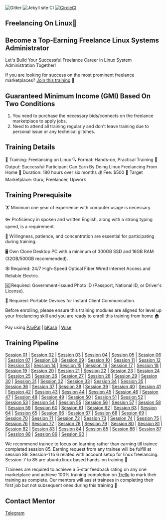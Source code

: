 ![Gitter](https://badges.gitter.im/School-Of-Freelancing/Lobby.svg)
![Jekyll site CI](https://github.com/SchoolOfFreelancing/BackOffice/workflows/Jekyll%20site%20CI/badge.svg?branch=master)
[![CircleCI](https://dl.circleci.com/status-badge/img/gh/SchoolOfFreelancing/Freelancing-On-Linux/tree/main.svg?style=svg)](https://dl.circleci.com/status-badge/redirect/gh/SchoolOfFreelancing/Freelancing-On-Linux/tree/main)

## Freelancing On Linux🐧
## Become a Top-Earning Freelance Linux Systems Administrator

Let's Build Your Successful Freelance Career in Linux System Administration Together!

If you are looking for success on the most prominent freelance marketplaces? [Join this training](https://forms.gle/hkyz9uR2Z8WVPUPH7) 🚀

## Guaranteed Minimum Income (GMI) Based On Two Conditions
1) You need to purchase the necessary bids/connects on the freelance marketplace to apply jobs.
2) Need to attend all training regularly and don't leave training due to personal issue or any technical glitches.

## Training Details
📢 Training: Freelancing on Linux
🔍 Format: Hands-on, Practical Training
📢 Output: Successful Participant Can Earn By Doing Linux Freelancing From Home
📅 Duration: 180 hours over six months
💰 Fee: $500
🎯 Target Marketplace: Guru, Freelancer, Upwork

## Training Prerequisite
🏋️ Minimum one year of experience with computer usage is necessary.

👓 Proficiency in spoken and written English, along with a strong typing speed, is a requirement.

🚴 Willingness, patience, and concentration are essential for participating during training.

🖥 Own Clone Desktop PC with a minimum of 300GB SSD and 16GB RAM (32GB/500GB recommended).

🕸 Required: 24/7 High-Speed Optical Fiber Wired Internet Access and Reliable Electric. 

🆔 Required: Government-Issued Photo ID (Passport, National ID, or Driver's License).

📱 Required: Portable Devices for Instant Client Communication.

Before enrolling, please ensure this training modules are aligned for level up your freelancing skill and you are ready to enroll this training from home 🏠

Pay using [PayPal](https://www.paypal.com/ncp/payment/J5F7BS5QZMWGJ) | [bKash](https://shop.bkash.com/school-of-freelancing018907576/pay/bdt31000/mT8noZ) | [Wise](https://www.wise.com/) 

## Training Pipeline
[Session 01](https://docs.google.com/document/d/17XTxh_9XgJ4--37dLbIe8ZNkr416ThnypsMwPjbb_nU/edit?usp=sharing) |
[Session 02](https://docs.google.com/document/d/13iPvZZvilKKCK0To08sWtHG2O1IZgIOpVZP-erq8UR0/edit?usp=sharing) |
[Session 03](https://docs.google.com/document/d/1Kk92VyZVxz9zrBzhluFVAceUDpKaYLnVV40WmMZvh7M/edit?usp=sharing) | 
[Session 04](https://docs.google.com/document/d/1PVCZK948WGCmmNzrNNn_xdFUgvMRF-ZP2JBksvbrPRA/edit?usp=sharing) |
[Session 05](https://docs.google.com/document/d/1Jrb2prwEBlkotss_Xv09hI83W_Z9XP0tIrAoLYNmKnw/edit?usp=sharing) |
[Session 06](https://docs.google.com/document/d/1kUpBhSco_fw-lS-yKOLJNwU4DH5UZBfSPo4prfX3bQE/edit?usp=sharing) |
[Session 07](https://docs.google.com/document/d/1O7OMhgAMd88gTBgWKj4m6Hn6HdhyBkoPB-6upS7G_Iw/edit?usp=sharing) |
[Session 08](https://docs.google.com/document/d/1pfzpxxqv8_bfmn5YZ7evcLxmjR2_9WQzUsaxrYImg-Y/edit?usp=sharing) |
[Session 09](https://docs.google.com/document/d/1a7YUcV_b3kxSz7_egMOh6e2VcM9cE0X4q8Rw7CRwNsQ/edit?usp=sharing) |
[Session 10](https://docs.google.com/document/d/1RxQ2RRDnRac60MnZEFUkenbNvyHG9sMv2IrVajtRIm4/edit?usp=sharing) |
[Session 11](https://docs.google.com/document/d/1A9YpgJVa1AuSIRCjOW6QvdEBZzmB9HQKgPrANSsz1H8/edit?usp=sharing) |
[Session 12](https://docs.google.com/document/d/15wrZuqa7j2YOOT6YRqwCj33IcIvYrCHktiOIP0SI_P8/edit?usp=sharing) |
[Session 13](https://docs.google.com/document/d/1yvnSm3bSsmBMBqimPHdh-9qBadA5Pj5zZ1qvKjU2epU/edit?usp=sharing) |
[Session 14](https://docs.google.com/document/d/1iCH40SqEKg4MsadrEjlK2QdkZjYGSsP_EFTxDi7CPEc/edit?usp=sharing) |
[Session 15](https://docs.google.com/document/d/1uuHGpmp01bla2fUSlblfqA9AQUJJeBAp3BL2-yESkMY/edit?usp=sharing) |
[Session 16](https://docs.google.com/document/d/1nZn95BbcOTpgJlQNGCMWICGLdXojm3DEdG2aZOrYCxk/edit?usp=sharing) |
[Session 17](https://docs.google.com/document/d/1qhr9CE262__1SWRIE6l3kIbiOSIU2QyGjCYjU85rLiQ/edit?usp=sharing) |
[Session 18](https://docs.google.com/document/d/1TOfdEsGbqxzrzRc9gchotJZE0ejshFNR41QmR3iSETY/edit?usp=sharing) |
[Session 19](https://docs.google.com/document/d/1M0-EQnZDd7fVZIWDfzL_BGkTr5lrHIHcTOzTZ458bf8/edit?usp=sharing) |
[Session 20](https://docs.google.com/document/d/1IPgWvP10jpPyLa06olLULmmI7A0NOMnNnsODDETpx7k/edit?usp=sharing) |
[Session 21](https://docs.google.com/document/d/1zKDerKzduabg4_zI88HcMxsWd_qwmiHkmFjHsmitEXo/edit?usp=sharing) |
[Session 22](https://docs.google.com/document/d/1hTaQSo6MWSDQDwTLitAXc3z9TpZvC_EVnCqMeCh5w8M/edit?usp=sharing) |
[Session 23](https://docs.google.com/document/d/1BerFJvhUNjZTWZ1SkeicG28U34u-cDQKEr-uab7qJGc/edit?usp=sharing) |
[Session 24](https://docs.google.com/document/d/1E8MozrUWp6YzHvsozv7foVX2SjK-0q6janYdmyActdM/edit?usp=sharing) |
[Session 25](https://docs.google.com/document/d/1rraVirPpjjj1hPzygWf9hBv9-0d1Dm-zBc8XQ5J80nc/edit?usp=sharing) |
[Session 26](https://docs.google.com/document/d/1_l-CnyePn6zHd08xoyEi2jGsaAPDXptCzj3jJn9-BE0/edit?usp=sharing) |
[Session 27](https://docs.google.com/document/d/19J49vklobxM3ITNyiag-vWpkzNcpVZQ--RgG6V4lLHk/edit?usp=sharing) |
[Session 28](https://docs.google.com/document/d/1kJC9AHz8h3U-4q7Z3ezFFmDMhbtVr9f-DK0INrgU0Nw/edit?usp=sharing) |
[Session 29](https://docs.google.com/document/d/1YkK40WR5AGZkhyLpvrUKh-K6zwEz7cU8AjAiMmVoGho/edit?usp=sharing) |
[Session 30](https://docs.google.com/document/d/1RLgm0bXpuYGctXw6ceC4fvgr7mBhRVj0AquwhWNhxLE/edit?usp=sharing) |
[Session 31](https://docs.google.com/document/d/1frq_8LVLuJqwT4O5MzeMpuaPKx2NDTAT65sJrvje6iI/edit?usp=sharing) |
[Session 32](https://docs.google.com/document/d/13Beb2WhCJkCB7JHi37830dWvuTT1-aSaiMGz5nvwctM/edit?usp=sharing) |
[Session 33](https://docs.google.com/document/d/19OzGrJbEFiRyZ-ULDRc343vjZv3T6qovLMUDPWg1WyQ/edit?usp=sharing) |
[Session 34](https://docs.google.com/document/d/1p6g5F7-S2W2jI6WEvH_wxj1vYkA8jbl0v9cuYpYUfTQ/edit?usp=sharing) |
[Session 35](https://docs.google.com/document/d/1Xd6Op7Ru604vOr2fwtS154xivJ6bVH3UNUKPQgW8y60/edit?usp=sharing) |
[Session 36](https://docs.google.com/document/d/1IFki_c0atrgsDmw4_oQe8z-hP9pDsyYZrvjvlKD9q_I/edit?usp=sharing) |
[Session 37](https://docs.google.com/document/d/15bednCwtjWudLk2V9ePlJeINnFIXiYOzfrJHdrxvskE/edit?usp=sharing) |
[Session 38](https://docs.google.com/document/d/1ef2Tg4pFVAsGdbm2QRpTAqvVYL4jZFPAVkyl5m_EBfo/edit?usp=sharing) |
[Session 39](https://docs.google.com/document/d/1qZklM7C8_ZTAN5l347FI63ctT_NZo2pP_yVZCOQykoc/edit?usp=sharing) |
[Session 40](https://docs.google.com/document/d/1DRZxQD0Ovq9PhdbyIPZjD7HVoMpKproldPmbbRF8B74/edit?usp=sharing) |
[Session 41](https://docs.google.com/document/d/1V0OkBO9XWV4-hN9Q-XtsYSxKjC__SNkpPcFXgKnBdMM/edit?usp=sharing) |
[Session 42](https://docs.google.com/document/d/1dJGjdk3p1eVF7KXe6oiWzeNJDD64gKCK0RfnJ4gI3Qs/edit?usp=sharing) |
[Session 43](https://docs.google.com/document/d/18sQR2-JsWdxo5XreFbAkoxrmKuflq8VmmutNhe-ewAo/edit?usp=sharing) |
[Session 44](https://docs.google.com/document/d/1lQbPCB9GXFLqoQTSOURuHV_bV76QWmxBxUJMEg6zHW0/edit?usp=sharing) |
[Session 45](https://docs.google.com/document/d/1YW67fmdooqWk1YhMCiSMUosaPVcCcxKYnFwqf3lF1ac/edit?usp=sharing) |
[Session 46](https://docs.google.com/document/d/1ndLTPm922fQIrbylqdQGwHeZPbCwDZ_pmMbL3qzBIaY/edit?usp=sharing) |
[Session 47](https://docs.google.com/document/d/12f4jPqZuwxZ_Ka2G06bE0EhKyQssKKenuWp-upeGRbA/edit?usp=sharing) |
[Session 48](https://docs.google.com/document/d/1R8ZspSfmLFrGkQqyFzIsQ3RJ5FeLntwWrtIYxO_fdUI/edit?usp=sharing) |
[Session 49](https://docs.google.com/document/d/1KtPAw7T32gH3O2G-joRxhzWtZhtHauLpX8WVfrPFk1g/edit?usp=sharing) |
[Session 50](https://docs.google.com/document/d/1V-F6J_VGxj_TIHuxCCVFuiow7rY5hGRMxHGMiVI24sE/edit?usp=sharing) |
[Session 51](https://docs.google.com/document/d/1RR776TIxnEvK2G7f_H68mGxOsuLrxxWsIfuePKHjd30/edit?usp=sharing) |
[Session 52](https://docs.google.com/document/d/1dzIeC3d05buSzMB_HIjS8J6cYx7EQz3Nd5aJnSAskSU/edit?usp=sharing) |
[Session 53](https://docs.google.com/document/d/1WMXYVJ7S6b131GYYKFwZlS6mXDpFM0ln_wpCrJcHkr8/edit?usp=sharing) |
[Session 54](https://docs.google.com/document/d/1v8KUnAoE_dLSDGhm4cqNrZgvxMZcz2224Bmpqckl3Gc/edit?usp=sharing) |
[Session 55](https://docs.google.com/document/d/1APLXATdBfQUjDg3c0JUPP86DQ1xxhn6U-mcYX8v9o1w/edit?usp=sharing) |
[Session 56](https://docs.google.com/document/d/1hbSu7iRs6y8B7_fax8U4pm856XWMzQLn_x0kUEGE_NY/edit?usp=sharing) |
[Session 57](https://docs.google.com/document/d/12L8WLMEt-ouXaXmqW37aIhK9fm5oWyWlJv37WXSK5wU/edit?usp=sharing) |
[Session 58](https://docs.google.com/document/d/1sCGktjwKLVI10NcYk13qxSwA0HxFPoGeS-i3y5u_EQg/edit?usp=sharing) |
[Session 59](https://docs.google.com/document/d/1AH36RV-E2aLUq2zJKRTFYjM0s4a8CV3cddD49u3a20E/edit?usp=sharing) |
[Session 60](https://docs.google.com/document/d/1EFjYI6URniN20EM3sszQZmOCrDG8aiS8TRggqAnvFHY/edit?usp=sharing) |
[Session 61](https://docs.google.com/document/d/18azs1XQ6u9CwJDm_Cw-1acIrjgT57LwHtTpVA-9_puM/edit?usp=sharing) |
[Session 62](https://docs.google.com/document/d/1kV6H972MmdH78H7mmmnevBIn7DxOvRIPuNRU1yiA_Ck/edit?usp=sharing) |
[Session 63](https://docs.google.com/document/d/1tjp2txX6lLwJka9Cp7ieRhUwv9PAKJm4Bx9vWVbNXq4/edit?usp=sharing) |
[Session 64](https://docs.google.com/document/d/1e4mbrTOD2GqceGGrR_bHmZ2DNCLF2MgVnsjbZeywi8k/edit?usp=sharing) |
[Session 65](https://docs.google.com/document/d/18HdeVZO-Yj0LTWhL_xcDoQWtw7p5aubdUsx1hqbQugg/edit?usp=sharing) |
[Session 66](https://docs.google.com/document/d/125HohqUjeJwf0oQtGmeWNER4ABr1Xv-yjqqHvqKq5GY/edit?usp=sharing) |
[Session 67](https://docs.google.com/document/d/1Od4Kdxmc-mNIS-itvF5fGuxKDiy3BEXxnbkxMuH5Neo/edit?usp=sharing) |
[Session 68](https://docs.google.com/document/d/1Squz9N45zwkH5feWUPPGBU7gB8xOmOOyZRQcZAQG3AY/edit?usp=sharing) |
[Session 69](https://docs.google.com/document/d/1oR1nsZqwaFQ3jjQ5Tp48VWnUZ-VQAneiLKsZ0DGKj3E/edit?usp=sharing) |
[Session 70](https://docs.google.com/document/d/1T8bK7xKfd7ytKLmyFZ5_kGCFpD-Egh6R8wM6eFitaQU/edit?usp=sharing) |
[Session 71](https://docs.google.com/document/d/1YY3GEPwyj8a7ymjrZemLg-d2y2hjPbsD4Ns7Z4i8YLs/edit?usp=sharing) |
[Session 72](https://docs.google.com/document/d/1Y_jOdJ-IN2BFGLaNcnSgUCHjEAK7l_4HJK0PgehSdwA/edit?usp=sharing) |
[Session 73](https://docs.google.com/document/d/1cWM73B3klwjLVzURPV7a5tufCsb3QkgA3RCMyrMOids/edit?usp=sharing) |
[Session 74](https://docs.google.com/document/d/1eu1RSQNK6xTtUecHROorExgoPFb0KyYsVQBBcSB8aYI/edit?usp=sharing) |
[Session 75](https://docs.google.com/document/d/1kXCmFfBfS3tpf_j77KCXWTMUkAXDKU0fnk62HMGyfIs/edit?usp=sharing) |
[Session 76](https://docs.google.com/document/d/1cNuvN4iDoMoN7XMzDGQXqnzfqx0XlatUYyVgP-UBBt0/edit?usp=sharing) |
[Session 77](https://docs.google.com/document/d/1sGfybGBh8a9G1cBIPIMbdFlKmebnDVvUXA37B-d5KAo/edit?usp=sharing) |
[Session 78](https://docs.google.com/document/d/1GoehAJp-KHohj0Izx85hc_7Nuwy6ICyD7EF9Qq9GKTk/edit?usp=sharing) |
[Session 79](https://docs.google.com/document/d/1jXujRKcXV7z53shUcEooAHC15JnE_GK1xDKW6HdUWAw/edit?usp=sharing) |
[Session 80](https://docs.google.com/document/d/15XKuF6bBkrVPlEz0T106zYgo_q1FLKcyweVO25DlhyQ/edit?usp=sharing) |
[Session 81](https://docs.google.com/document/d/1D2NNVxQY15ZAm9bqRCCcG7lCsloNQIh4sqCnTCqQqp4/edit?usp=sharing) |
[Session 82](https://docs.google.com/document/d/1LLr0dIceY9jXM9TsLwsEabFEY3pDXHPqxgOFAu_J0u8/edit?usp=sharing) |
[Session 83](https://docs.google.com/document/d/10aC7qNwXqL7dr_UwDdUftee-y7kJ40m5rXJAidf1S5c/edit?usp=sharing) |
[Session 84](https://docs.google.com/document/d/1GhA6hZbIojORlcLw8bnREzKdCHY-3fTgcIZiK-3Cw5Y/edit?usp=sharing) |
[Session 85](https://docs.google.com/document/d/1p8wjNs2_5LPyK0da3g-41B4_qCw3n8apirtNYGH9QoY/edit?usp=sharing) |
[Session 86](https://docs.google.com/document/d/1kSMYwm86SYfre_yjUwjEU9bg8QR-cRdV2MIb7AkYDTg/edit?usp=sharing) |
[Session 87](https://docs.google.com/document/d/15OqgWmAY6X7eM9brkKxul9v9es27gxxsTIVhhzQUUZo/edit?usp=sharing) |
[Session 88](https://docs.google.com/document/d/1ZdEwBOcLgHhbj4c793m9ZesQ0G7tOKn7yjNqr6C2eDs/edit?usp=sharing) |
[Session 89](https://docs.google.com/document/d/1Odd0vGlzsbvofGBQAuPaWqYHAQ93_uBx1jtWGfgeTbI/edit?usp=sharing) |
[Session 90](https://docs.google.com/document/d/1-s46iGGrjwTVECCoF-6sgV8sobj_Ql1Aj5_h2VziSl0/edit?usp=sharing) |

We recommend trainee to focus on learning rather than earning till trainee completed session 85. Earning request from any trainee will be fulfill at session 89. Session-1 to 6 related with account setup for linux freelancing. 
Session-7 to 85 are ubuntu linux based hands-on training 🚀

Trainees are required to achieve a 5-star feedback rating on any one marketplace and achieve 100% training completion on [Trello](https://trello.com/b/RFo7GNdY/school-of-freelancing) to mark their training as complete. Our mentors will assist trainees in completing their first job but not subsequent ones during this training 🚀

## Contact Mentor
[Telegram](https://t.me/SchoolOfFreelancingTraining) 
